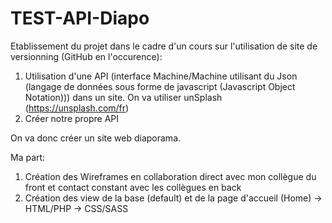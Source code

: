# TEST-API-Diapo

Etablissement du projet dans le cadre d'un cours sur l'utilisation de site de versionning (GitHub en l'occurence):
1) Utilisation d'une API (interface Machine/Machine utilisant du Json (langage de données sous forme de javascript (Javascript Object Notation))) dans un site. On va utiliser unSplash (https://unsplash.com/fr)
2) Créer notre propre API

On va donc créer un site web diaporama.

Ma part:
1) Création des Wireframes en collaboration direct avec mon collègue du front et contact constant avec les collègues en back
2) Création des view de la base (default) et de la page d'accueil (Home)
  -> HTML/PHP
   -> CSS/SASS
